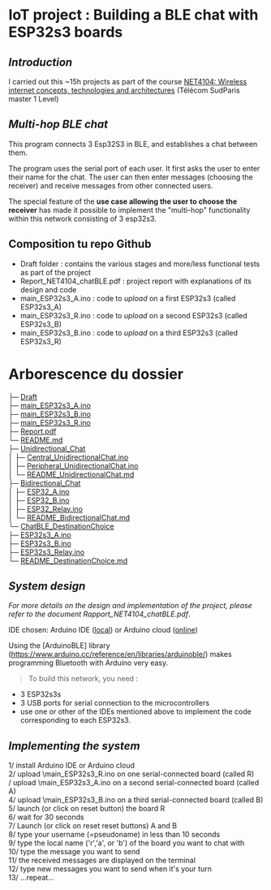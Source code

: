# **IoT project : Building a BLE chat with ESP32s3 boards**

## *Introduction*

I carried out this ~15h projects as part of the course [NET4104: Wireless internet concepts, technologies and architectures](https://enseignements.telecom-sudparis.eu/fiche.php?c=NET4104) (Télécom SudParis master 1 Level)

## *Multi-hop BLE chat*

This program connects 3 Esp32S3 in BLE, and establishes a chat between them.

The program uses the serial port of each user. 
It first asks the user to enter their name for the chat. 
The user can then enter messages (choosing the receiver) and receive messages from other connected users.

The special feature of the **use case allowing the user to choose the receiver** has made it possible to implement the "multi-hop" functionality within this network consisting of 3 esp32s3.

## Composition tu repo Github

* Draft folder : contains the various stages and more/less functional tests as part of the project
* Report_NET4104_chatBLE.pdf : project report with explanations of its design and code
* main_ESP32s3_A.ino : code to *upload* on a first ESP32s3 (called ESP32s3_A)
* main_ESP32s3_R.ino : code to *upload* on a second ESP32s3 (called ESP32s3_B)
* main_ESP32s3_B.ino : code to *upload* on a third ESP32s3 (called ESP32s3_R)


# Arborescence du dossier

├─ [Draft](Draft)  
├─ [main_ESP32s3_A.ino](main_ESP32s3_A.ino)  
├─ [main_ESP32s3_B.ino](main_ESP32s3_B.ino)  
├─ [main_ESP32s3_R.ino](main_ESP32s3_R.ino)  
├─ [Report.pdf](Report.pdf)  
└─ [README.md](README.md)  
    ├─ [Unidirectional_Chat](Draft/Unidirectional_Chat)  
    │   ├─ [Central_UnidirectionalChat.ino](Draft/Unidirectional_Chat/Central_UnidirectionalChat.ino)  
    │   ├─ [Peripheral_UnidirectionalChat.ino](Draft/Unidirectional_Chat/Peripheral_UnidirectionalChat.ino)  
    │   └─ [README_UnidirectionalChat.md](Draft/Unidirectional_Chat/README_UnidirectionalChat.md)  
    ├─ [Bidirectional_Chat](Draft/Bidirectional_Chat)  
    │   ├─ [ESP32_A.ino](Draft/Bidirectional_Chat/ESP32_A.ino)  
    │   ├─ [ESP32_B.ino](Draft/Bidirectional_Chat/ESP32_B.ino)  
    │   ├─ [ESP32_Relay.ino](Draft/Bidirectional_Chat/ESP32_Relay.ino)  
    │   └─ [README_BidirectionalChat.md](Draft/Bidirectional_Chat/README_BidirectionalChat.md)  
    └─ [ChatBLE_DestinationChoice](Draft/ChatBLE_DestinationChoice)  
        ├─ [ESP32s3_A.ino](Draft/ChatBLE_DestinationChoice/ESP32s3_A.ino)  
        ├─ [ESP32s3_B.ino](Draft/ChatBLE_DestinationChoice/ESP32s3_B.ino)  
        ├─ [ESP32s3_Relay.ino](Draft/ChatBLE_DestinationChoice/ESP32s3_Relay.ino)  
        └─ [README_DestinationChoice.md](Draft/ChatBLE_DestinationChoice/README_DestinationChoice.md)  








## *System design*
*For more details on the design and implementation of the project, please refer to the document Rapport_NET4104_chatBLE.pdf*.

IDE chosen: Arduino IDE ([local](https://docs.arduino.cc/software/ide-v2)) or Arduino cloud ([online](https://cloud.arduino.cc/))

Using the [ArduinoBLE] library (https://www.arduino.cc/reference/en/libraries/arduinoble/) makes programming Bluetooth with Arduino very easy.

> To build this network, you need : 
* 3 ESP32s3s
* 3 USB ports for serial connection to the microcontrollers
* use one or other of the IDEs mentioned above to implement the code corresponding to each ESP32s3.

## *Implementing the system*
1/ install Arduino IDE or Arduino cloud  
2/ upload \main_ESP32s3_R.ino on one serial-connected board (called R)   
/ upload \main_ESP32s3_A.ino on a second serial-connected board (called A)  
4/ upload \main_ESP32s3_B.ino on a third serial-connected board (called B)  
5/ launch (or click on reset button) the board R  
6/ wait for 30 seconds  
7/ Launch (or click on reset reset buttons) A and B  
8/ type your username (=pseudoname) in less than 10 seconds  
9/ type the local name ('r','a', or 'b') of the board you want to chat with  
10/ type the message you want to send  
11/ the received messages are displayed on the terminal  
12/ type new messages you want to send when it's your turn  
13/ ...repeat...  




